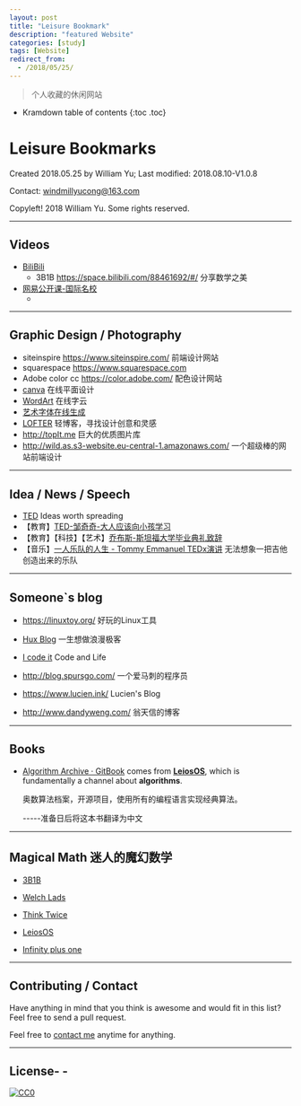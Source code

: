 ```yaml
---
layout: post
title: "Leisure Bookmark"
description: "featured Website"
categories: [study]
tags: [Website]
redirect_from:
  - /2018/05/25/
---
```


> 个人收藏的休闲网站

* Kramdown table of contents
{:toc .toc}
# Leisure Bookmarks

Created 2018.05.25 by William Yu; Last modified: 2018.08.10-V1.0.8

Contact: [windmillyucong@163.com](mailto:windmillyucong@163.com)

Copyleft! 2018 William Yu. Some rights reserved.

-----

## Videos

- [BiliBili](https://www.bilibili.com)
  - 3B1B <https://space.bilibili.com/88461692/#/> 分享数学之美
- [网易公开课-国际名校](https://open.163.com/ocw/)
  - ​

------



## Graphic Design / Photography

- siteinspire <https://www.siteinspire.com/>  前端设计网站
- squarespace <https://www.squarespace.com>
- Adobe color cc  <https://color.adobe.com/> 配色设计网站
- [canva](https://www.canva.com/create-a-design)  在线平面设计
- [WordArt](https://wordart.com)  在线字云
- [艺术字体在线生成](http://www.qt86.com/)
- [LOFTER](http://www.lofter.com)  轻博客，寻找设计创意和灵感
- <http://topIt.me> 巨大的优质图片库
- <http://wild.as.s3-website.eu-central-1.amazonaws.com/>  一个超级棒的网站前端设计

-------



## Idea / News / Speech

- [TED](https://www.ted.com/)   Ideas worth spreading
- 【教育】[TED-邹奇奇-大人应该向小孩学习](https://www.bilibili.com/video/av29022578/)
- 【教育】【科技】【艺术】[乔布斯-斯坦福大学毕业典礼致辞](https://open.163.com/movie/2006/8/3/8/M7BC8JMHJ_M7BC8PA38.html)  
- 【音乐】[一人乐队的人生 - Tommy Emmanuel TEDx演讲](https://www.bilibili.com/video/av2935178/) 无法想象一把吉他创造出来的乐队

------



## Someone`s blog

- <https://linuxtoy.org/> 好玩的Linux工具


- [Hux Blog](http://huangxuan.me/)   一生想做浪漫极客
- [I code it](http://icodeit.org/)   Code and Life
- <http://blog.spursgo.com/> 一个爱马刺的程序员
- <https://www.lucien.ink/> Lucien's Blog
- <http://www.dandyweng.com/>  翁天信的博客

----



## Books

- [Algorithm Archive · GitBook](https://www.algorithm-archive.org/) comes from **[LeiosOS](http://leios.github.io/)**, which is fundamentally a channel about **algorithms**.

  奥数算法档案，开源项目，使用所有的编程语言实现经典算法。 

  -----准备日后将这本书翻译为中文

---



## Magical Math 迷人的魔幻数学

- [3B1B](https://space.bilibili.com/88461692/#/)


- [Welch Lads](http://www.welchlabs.com/)
- [Think Twice]()
- [LeiosOS](http://leios.github.io/)
- [Infinity plus one](https://infinityplusonemath.wordpress.com/)

---



## Contributing / Contact

Have anything in mind that you think is awesome and would fit in this list? Feel free to send a pull request.

Feel free to [contact me](mailto:windmillyucong@163.com) anytime for anything.

-----



## License- - 

[![CC0](http://i.creativecommons.org/p/zero/1.0/88x31.png)](http://creativecommons.org/publicdomain/zero/1.0/)

